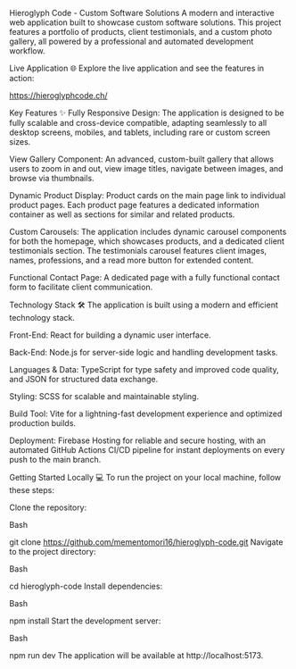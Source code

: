 Hieroglyph Code - Custom Software Solutions
A modern and interactive web application built to showcase custom software solutions. This project features a portfolio of products, client testimonials, and a custom photo gallery, all powered by a professional and automated development workflow.

Live Application 🌐
Explore the live application and see the features in action:

https://hieroglyphcode.ch/

Key Features ✨
Fully Responsive Design: The application is designed to be fully scalable and cross-device compatible, adapting seamlessly to all desktop screens, mobiles, and tablets, including rare or custom screen sizes.

View Gallery Component: An advanced, custom-built gallery that allows users to zoom in and out, view image titles, navigate between images, and browse via thumbnails.

Dynamic Product Display: Product cards on the main page link to individual product pages. Each product page features a dedicated information container as well as sections for similar and related products.

Custom Carousels: The application includes dynamic carousel components for both the homepage, which showcases products, and a dedicated client testimonials section. The testimonials carousel features client images, names, professions, and a read more button for extended content.

Functional Contact Page: A dedicated page with a fully functional contact form to facilitate client communication.

Technology Stack 🛠️
The application is built using a modern and efficient technology stack.

Front-End: React for building a dynamic user interface.

Back-End: Node.js for server-side logic and handling development tasks.

Languages & Data: TypeScript for type safety and improved code quality, and JSON for structured data exchange.

Styling: SCSS for scalable and maintainable styling.

Build Tool: Vite for a lightning-fast development experience and optimized production builds.

Deployment: Firebase Hosting for reliable and secure hosting, with an automated GitHub Actions CI/CD pipeline for instant deployments on every push to the main branch.

Getting Started Locally 💻
To run the project on your local machine, follow these steps:

Clone the repository:

Bash

git clone https://github.com/mementomori16/hieroglyph-code.git
Navigate to the project directory:

Bash

cd hieroglyph-code
Install dependencies:

Bash

npm install
Start the development server:

Bash

npm run dev
The application will be available at http://localhost:5173.